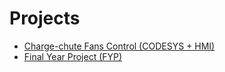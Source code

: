 # Projects

- [Charge-chute Fans Control (CODESYS + HMI)](./charge-chute-fans)
- [Final Year Project (FYP)](./fyp-capstone-project)
